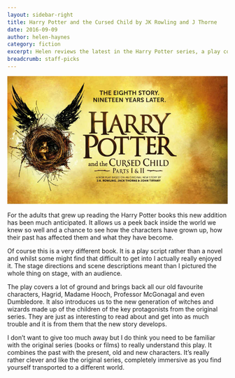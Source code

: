 ```yaml
---
layout: sidebar-right
title: Harry Potter and the Cursed Child by JK Rowling and J Thorne
date: 2016-09-09
author: helen-haynes
category: fiction
excerpt: Helen reviews the latest in the Harry Potter series, a play combining the past and present.
breadcrumb: staff-picks
---
```


![Harry Potter and the Cursed Child](/images/featured/featured-cursed-child.jpg)

For the adults that grew up reading the Harry Potter books this new addition has been much anticipated. It allows us a peek back inside the world we knew so well and a chance to see how the characters have grown up, how their past has affected them and what they have become.

Of course this is a very different book. It is a play script rather than a novel and whilst some might find that difficult to get into I actually really enjoyed it. The stage directions and scene descriptions meant than I pictured the whole thing on stage, with an audience.

The play covers a lot of ground and brings back all our old favourite characters, Hagrid, Madame Hooch, Professor McGonagal and even Dumbledore. It also introduces us to the new generation of witches and wizards made up of the children of the key protagonists from the original series. They are just as interesting to read about and get into as much trouble and it is from them that the new story develops.

I don’t want to give too much away but I do think you need to be familiar with the original series (books or films) to really understand this play. It combines the past with the present, old and new characters. It’s really rather clever and like the original series, completely immersive as you find yourself transported to a different world.
